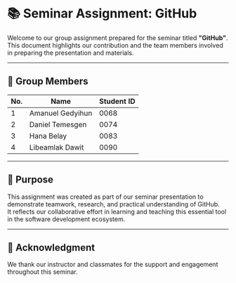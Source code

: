 # 📚 Seminar Assignment: **GitHub**

Welcome to our group assignment prepared for the seminar titled **"GitHub"**.  
This document highlights our contribution and the team members involved in preparing the presentation and materials.

---

## 👥 Group Members

| No. | Name                | Student ID |
|-----|---------------------|------------|
| 1   | Amanuel Gedyihun    | 0068       |
| 2   | Daniel Temesgen     | 0074       |
| 3   | Hana Belay          | 0083       |
| 4   | Libeamlak Dawit     | 0090      |

---

## 🎯 Purpose

This assignment was created as part of our seminar presentation to demonstrate teamwork, research, and practical understanding of GitHub.  
It reflects our collaborative effort in learning and teaching this essential tool in the software development ecosystem.

---

## 🙌 Acknowledgment

We thank our instructor and classmates for the support and engagement throughout this seminar.
